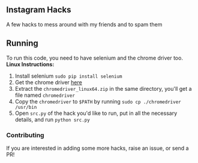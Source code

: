 ## Instagram Hacks
A few hacks to mess around with my friends and to spam them

## Running
To run this code, you need to have selenium and the chrome driver too.
**Linux Instructions:**
1. Install selenium `sudo pip install selenium`
2. Get the chrome driver [here](http://selenium-python.readthedocs.io/installation.html)
3. Extract the `chromedriver_linux64.zip` in the same directory, you'll get a file named `chromedriver`
4. Copy the `chromedriver` to `$PATH` by running `sudo cp ./chromedriver /usr/bin`
5. Open `src.py` of the hack you'd like to run, put in all the necessary details, and run `python src.py` 


### Contributing
If you are interested in adding some more hacks, raise an issue, or send a PR!
